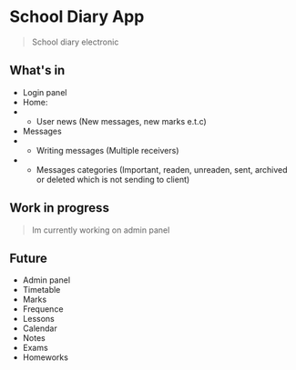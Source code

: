 # School Diary App
> School diary electronic

## What's in
- Login panel
- Home:
- - User news (New messages, new marks e.t.c)
- Messages
- - Writing messages (Multiple receivers)
- - Messages categories (Important, readen, unreaden, sent, archived or deleted which is not sending to client)

## Work in progress
> Im currently working on admin panel

## Future
- Admin panel
- Timetable
- Marks
- Frequence
- Lessons
- Calendar
- Notes
- Exams
- Homeworks
